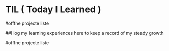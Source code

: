 # TIL ( Today I Learned )
#offfne projecte liste

##I log my learning experiences here to keep a record of my steady growth

#offfne projecte liste
